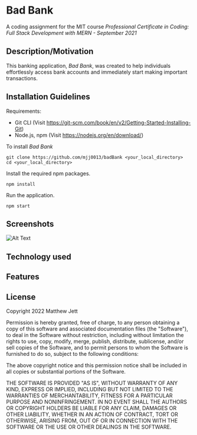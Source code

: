 # Bad Bank
A coding assignment for the MIT course *Professional Certificate in Coding: Full Stack Development with MERN - September 2021*

## Description/Motivation
This banking application, *Bad Bank*, was created to help individuals effortlessly access bank accounts and immediately start making important transactions. 

## Installation Guidelines
Requirements:
- Git CLI (Visit https://git-scm.com/book/en/v2/Getting-Started-Installing-Git)
- Node.js, npm (Visit https://nodejs.org/en/download/)


To install *Bad Bank*
```
git clone https://github.com/mjj0013/badBank <your_local_directory>
cd <your_local_directory>
```

Install the required npm packages.
```
npm install
```
Run the application.
```
npm start
```


## Screenshots
![Alt Text](badBankCapture.gif)
## Technology used

## Features

## License
Copyright 2022 Matthew Jett

Permission is hereby granted, free of charge, to any person obtaining a copy of this software and associated documentation files (the "Software"), to deal in the Software without restriction, including without limitation the rights to use, copy, modify, merge, publish, distribute, sublicense, and/or sell copies of the Software, and to permit persons to whom the Software is furnished to do so, subject to the following conditions:

The above copyright notice and this permission notice shall be included in all copies or substantial portions of the Software.

THE SOFTWARE IS PROVIDED "AS IS", WITHOUT WARRANTY OF ANY KIND, EXPRESS OR IMPLIED, INCLUDING BUT NOT LIMITED TO THE WARRANTIES OF MERCHANTABILITY, FITNESS FOR A PARTICULAR PURPOSE AND NONINFRINGEMENT. IN NO EVENT SHALL THE AUTHORS OR COPYRIGHT HOLDERS BE LIABLE FOR ANY CLAIM, DAMAGES OR OTHER LIABILITY, WHETHER IN AN ACTION OF CONTRACT, TORT OR OTHERWISE, ARISING FROM, OUT OF OR IN CONNECTION WITH THE SOFTWARE OR THE USE OR OTHER DEALINGS IN THE SOFTWARE.
